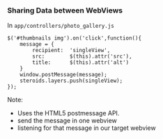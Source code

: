 ###  Sharing Data between WebViews <!-- .element: class="bold" -->

In `app/controllers/photo_gallery.js`

    $('#thumbnails img').on('click',function(){
        message = {
            recipient:  'singleView',
            src:        $(this).attr('src'),
            title:      $(this).attr('alt')
        }
        window.postMessage(message);
        steroids.layers.push(singleView);
    });

Note:
- Uses the HTML5 postmessage API. 
- send the message in one webview
- listening for that message in our target webview